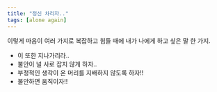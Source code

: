 ```yaml
---
title: "정신 차리자.."
tags: [alone again]
---
```


이렇게 마음이 여러 가지로 복잡하고 힘들 때에 내가 나에게 하고 싶은 말 한 가지.

- 이 또한 지나가리라..
- 불안이 널 사로 잡지 않게 하자..
- 부정적인 생각이 온 머리를 지배하지 않도록 하자!!
- 불안하면 움직이자!!

